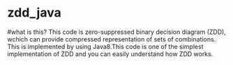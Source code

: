 zdd_java
========

#what is this?
This code is zero-suppressed binary decision diagram (ZDD), wchich can provide compressed representation of sets of combinations. This is implemented by using Java8.This code is one of the simplest implementation of ZDD and you can easily understand how ZDD works. 

